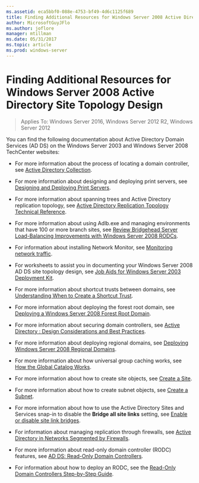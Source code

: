 ```yaml
---
ms.assetid: eca5bbf0-088e-4753-bf49-4d6c1125f689
title: Finding Additional Resources for Windows Server 2008 Active Directory Site Topology Design
author: MicrosoftGuyJFlo
ms.author: joflore
manager: mtillman
ms.date: 05/31/2017
ms.topic: article
ms.prod: windows-server
---
```


# Finding Additional Resources for Windows Server 2008 Active Directory Site Topology Design

> Applies To: Windows Server 2016, Windows Server 2012 R2, Windows Server 2012

You can find the following documentation about Active Directory Domain Services (AD DS) on the Windows Server 2003 and  Windows Server 2008  TechCenter websites:

- For more information about the process of locating a domain controller, see [Active Directory Collection](https://docs.microsoft.com/previous-versions/windows/it-pro/windows-server-2003/cc780036(v=ws.10)).

- For more information about designing and deploying print servers, see [Designing and Deploying Print Servers](https://docs.microsoft.com/previous-versions/windows/it-pro/windows-server-2003/cc785842(v=ws.10)).

- For more information about spanning trees and Active Directory replication topology, see [Active Directory Replication Topology Technical Reference](https://docs.microsoft.com/previous-versions/windows/it-pro/windows-server-2003/cc755326(v=ws.10)).

- For more information about using Adlb.exe and managing environments that have 100 or more branch sites, see [Review Bridgehead Server Load-Balancing Improvements with Windows Server 2008 RODCs](https://docs.microsoft.com/previous-versions/windows/it-pro/windows-server-2008-R2-and-2008/dd735927(v%3dws.10)).

- For information about installing Network Monitor, see [Monitoring network traffic](https://docs.microsoft.com/previous-versions/windows/it-pro/windows-server-2003/cc783075(v=ws.10)).

- For worksheets to assist you in documenting your  Windows Server 2008 AD DS site topology design, see [Job Aids for Windows Server 2003 Deployment Kit](https://microsoft.com/download/details.aspx?id=9608).

- For more information about shortcut trusts between domains, see [Understanding When to Create a Shortcut Trust](https://docs.microsoft.com/previous-versions/windows/it-pro/windows-server-2008-R2-and-2008/cc754538(v=ws.11)).

- For more information about deploying the forest root domain, see [Deploying a Windows Server 2008 Forest Root Domain](https://docs.microsoft.com/previous-versions/windows/it-pro/windows-server-2008-R2-and-2008/cc731174(v=ws.10)).

- For more information about securing domain controllers, see [Active Directory : Design Considerations and Best Practices](https://social.technet.microsoft.com/wiki/contents/articles/52587.active-directory-design-considerations-and-best-practices.aspx).

- For more information about deploying regional domains, see [Deploying Windows Server 2008 Regional Domains](https://docs.microsoft.com/previous-versions/windows/it-pro/windows-server-2008-R2-and-2008/cc755118(v=ws.10)).

- For more information about how universal group caching works, see [How the Global Catalog Works](https://docs.microsoft.com/previous-versions/windows/it-pro/windows-server-2003/cc737410(v=ws.10)).

- For more information about how to create site objects, see [Create a Site](https://docs.microsoft.com/previous-versions/windows/it-pro/windows-server-2008-R2-and-2008/cc772304(v=ws.11)).

- For more information about how to create subnet objects, see [Create a Subnet](https://docs.microsoft.com/previous-versions/windows/it-pro/windows-server-2008-R2-and-2008/cc770372(v=ws.11)).

- For more information about how to use the Active Directory Sites and Services snap-in to disable the **Bridge all site links** setting, see [Enable or disable site link bridges](https://docs.microsoft.com/previous-versions/windows/it-pro/windows-server-2003/cc738789(v=ws.10)).

- For information about managing replication through firewalls, see [Active Directory in Networks Segmented by Firewalls](https://microsoft.com/download/details.aspx?familyid=c2ef3846-43f0-4caf-9767-a9166368434e).

- For more information about read-only domain controller (RODC) features, see [AD DS: Read-Only Domain Controllers](https://docs.microsoft.com/previous-versions/windows/it-pro/windows-server-2008-R2-and-2008/cc732801(v=ws.10)).

- For information about how to deploy an RODC, see the [Read-Only Domain Controllers Step-by-Step Guide](https://docs.microsoft.com/previous-versions/windows/it-pro/windows-server-2008-R2-and-2008/cc772234(v=ws.10)).
